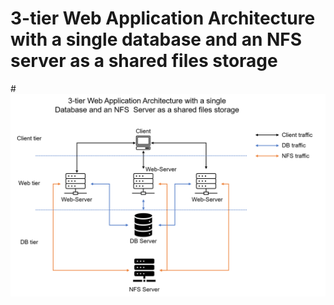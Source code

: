 # 3-tier Web Application Architecture with a single database and an NFS server as a shared files storage

#![ Architecture ](https://github.com/klemzi/3-tierWithNFS/blob/main/Images/Tooling-Website-Infrastructure.png)
